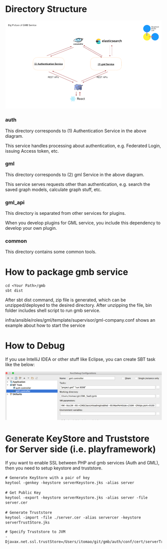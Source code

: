 # Directory Structure

![top-page](https://github.com/GraphicalModelLab/GML_SaaS/blob/master/doc/BigPictureOfGMB.png)

### auth
This directory corresponds to (1) Authentication Service in the above diagram.

This service handles processing about authentication, e.g. Federated Login, issuing Access token, etc.

### gml
This directory corresponds to (2) gml Service in the above diagram.

This service serves requests other than authentication, e.g. search the saved graph models, calculate graph stuff, etc.

### gml_api
This directory is separated from other services for plugins.

When you develop plugins for GML service, you include this dependency to develop your own plugin.

### common
This directory contains some common tools.


# How to package gmb service

```
cd <Your Path>/gmb
sbt dist
```

After sbt dist command, zip file is generated, which can be unzipped/deployed to the desired directory.
After unzipping the file, bin folder includes shell script to run gmb service.

infra/ansible/roles/gml/template/supervisor/gml-company.conf shows an example about how to start the service

# How to Debug
If you use IntelliJ IDEA or other stuff like Eclipse, you can create SBT task like the below:

![top-page](https://github.com/GraphicalModelLab/GML_SaaS/blob/master/doc/DebugGMB.png)

# Generate KeyStore and Truststore for Server side (i.e. playframework)
If you want to enable SSL between PHP and gmb services (Auth and GML),
then you need to setup keystore and truststore.

```
# Generate KeyStore with a pair of key
keytool -genkey -keystore serverKeystore.jks -alias server

# Get Public Key
keytool -export -keystore serverKeystore.jks -alias server -file server.cer

# Generate Truststore
keytool -import -file ./server.cer -alias servercer -keystore serverTrustStore.jks

```

```
# Specify Truststore to JVM
-Djavax.net.ssl.trustStore=/Users/itomao/git/gmb/auth/conf/cert/serverTrustStore.jks
```